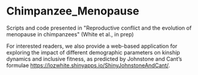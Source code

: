 # Chimpanzee_Menopause
 Scripts and code presented in "Reproductive conflict and the evolution of menopause in chimpanzees" (White et al., in prep)
 
 For interested readers, we also provide a web-based application for exploring the impact of different demographic parameters on kinship dynamics and inclusive fitness, as predicted by Johnstone and Cant’s formulae https://lozwhite.shinyapps.io/ShinyJohnstoneAndCant/. 
